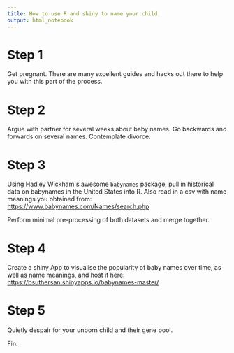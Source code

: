```yaml
---
title: How to use R and shiny to name your child
output: html_notebook
---
```



# Step 1

Get pregnant. There are many excellent guides and hacks out there to help you with this part of the process. 

# Step 2

Argue with partner for several weeks about baby names. Go backwards and forwards on several names. Contemplate divorce.

# Step 3

Using Hadley Wickham's awesome `babynames` package, pull in historical data on babynames in the United States into R. Also read in a csv with name meanings you obtained from: https://www.babynames.com/Names/search.php

Perform minimal pre-processing of both datasets and merge together.

# Step 4

Create a shiny App to visualise the popularity of baby names over time, as well as name meanings, and host it here: https://bsuthersan.shinyapps.io/babynames-master/

# Step 5

Quietly despair for your unborn child and their gene pool. 

Fin.
